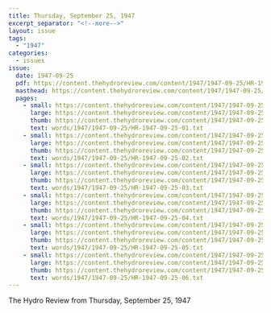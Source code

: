 ```yaml
---
title: Thursday, September 25, 1947
excerpt_separator: "<!--more-->"
layout: issue
tags:
  - "1947"
categories:
  - issues
issue:
  date: 1947-09-25
  pdf: https://content.thehydroreview.com/content/1947/1947-09-25/HR-1947-09-25.pdf
  masthead: https://content.thehydroreview.com/content/1947/1947-09-25/masthead/HR-1947-09-25.jpg
  pages:
    - small: https://content.thehydroreview.com/content/1947/1947-09-25/small/HR-1947-09-25-01.jpg
      large: https://content.thehydroreview.com/content/1947/1947-09-25/large/HR-1947-09-25-01.jpg
      thumb: https://content.thehydroreview.com/content/1947/1947-09-25/thumbnails/HR-1947-09-25-01.jpg
      text: words/1947/1947-09-25/HR-1947-09-25-01.txt
    - small: https://content.thehydroreview.com/content/1947/1947-09-25/small/HR-1947-09-25-02.jpg
      large: https://content.thehydroreview.com/content/1947/1947-09-25/large/HR-1947-09-25-02.jpg
      thumb: https://content.thehydroreview.com/content/1947/1947-09-25/thumbnails/HR-1947-09-25-02.jpg
      text: words/1947/1947-09-25/HR-1947-09-25-02.txt
    - small: https://content.thehydroreview.com/content/1947/1947-09-25/small/HR-1947-09-25-03.jpg
      large: https://content.thehydroreview.com/content/1947/1947-09-25/large/HR-1947-09-25-03.jpg
      thumb: https://content.thehydroreview.com/content/1947/1947-09-25/thumbnails/HR-1947-09-25-03.jpg
      text: words/1947/1947-09-25/HR-1947-09-25-03.txt
    - small: https://content.thehydroreview.com/content/1947/1947-09-25/small/HR-1947-09-25-04.jpg
      large: https://content.thehydroreview.com/content/1947/1947-09-25/large/HR-1947-09-25-04.jpg
      thumb: https://content.thehydroreview.com/content/1947/1947-09-25/thumbnails/HR-1947-09-25-04.jpg
      text: words/1947/1947-09-25/HR-1947-09-25-04.txt
    - small: https://content.thehydroreview.com/content/1947/1947-09-25/small/HR-1947-09-25-05.jpg
      large: https://content.thehydroreview.com/content/1947/1947-09-25/large/HR-1947-09-25-05.jpg
      thumb: https://content.thehydroreview.com/content/1947/1947-09-25/thumbnails/HR-1947-09-25-05.jpg
      text: words/1947/1947-09-25/HR-1947-09-25-05.txt
    - small: https://content.thehydroreview.com/content/1947/1947-09-25/small/HR-1947-09-25-06.jpg
      large: https://content.thehydroreview.com/content/1947/1947-09-25/large/HR-1947-09-25-06.jpg
      thumb: https://content.thehydroreview.com/content/1947/1947-09-25/thumbnails/HR-1947-09-25-06.jpg
      text: words/1947/1947-09-25/HR-1947-09-25-06.txt
---
```


The Hydro Review from Thursday, September 25, 1947

<!--more-->

